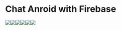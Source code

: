 # Chat Anroid with Firebase
 <img src="https://github.com/Dia2001/DescribeAllProject/blob/master/ChatAppAnroid/trangchu.PNG?raw=true"/><img src="https://github.com/Dia2001/DescribeAllProject/blob/master/ChatAppAnroid/danhsachnguoidung.PNG?raw=true"/><img src="https://github.com/Dia2001/DescribeAllProject/blob/master/ChatAppAnroid/tinnhan1.PNG?raw=true"/><img src="https://github.com/Dia2001/DescribeAllProject/blob/master/ChatAppAnroid/tinnhan2.PNG?raw=true"/><img src="https://github.com/Dia2001/DescribeAllProject/blob/master/ChatAppAnroid/Hosocanhan.PNG?raw=true"/><img src="https://github.com/Dia2001/DescribeAllProject/blob/master/ChatAppAnroid/Story.PNG?raw=true"/>
